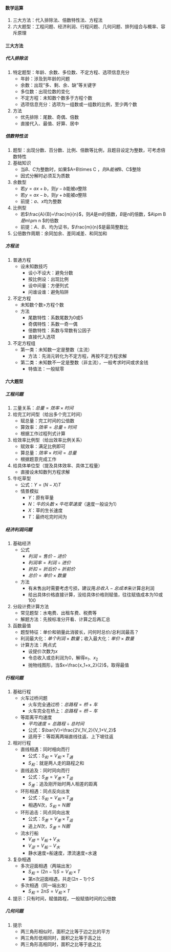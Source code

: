 #### 数学运算

1. 三大方法：代入排除法、倍数特性法、方程法
2. 六大题型：工程问题、经济利润、行程问题、几何问题、排列组合与概率、容斥原理

#### 三大方法

##### 代入排除法

1. 特定题型：年龄、余数、多位数、不定方程、选项信息充分
   - 年龄：涉及到年龄的问题
   - 余数：出现“多、剩、余、缺”等关键字
   - 多位数：出现位数的变化
   - 不定方程：未知数个数多于方程个数
   - 选项信息充分：选项为一组数或一组数的比例，至少两个数
2. 方法
   - 优先排除：尾数、奇偶、倍数
   - 直接代入、最值、好算、居中

##### 倍数特性法

1. 题型：出现分数、百分数、比例、倍数等比例，且题目设定为整数，可考虑倍数特性
2. 基础知识
   - 当$B$、$C$为整数时，如果$A=B\times C $，则$A$能被$B$、$C$整除
   - 因式分解时必须互为质数
3. 余数型
   - 若$y=ax+b$，则$y-b$能被$a$整除
   - 若$y=ax-b$，则$y+b$能被$a$整除
   - 前提：$a$、$x$均为整数
4. 比例型
   - 若$\frac{A}{B}=\frac{m}{n}$，则$A$是$m$的倍数，$B$是$n$的倍数，$A\pm B $是$m\pm n $的倍数
   - 前提：$A$、$B$、均为证书，$\frac{m}{n}$是最简整数比
5. 公倍数作周期：余同加余、差同减差、和同加和

##### 方程法

1. 普通方程
   - 设未知数技巧
     - 设小不设大：避免分数
     - 按比例设：出现比例 
     - 设中间量：方便列式
     - 问谁设谁：避免陷阱
2. 不定方程
   - 未知数个数$>$方程个数
   - 方法
     - 尾数特性：系数尾数为0或5
     - 奇偶特性：系数一奇一偶
     - 倍数特性：系数与常数有公因子
     - 直接代入选项
3. 不定方程组
   - 第一类：未知数一定是整数（主流）
     - 方法：先消元转化为不定方程，再按不定方程求解
   - 第二类：未知数不一定是整数（非主流），一般考求时间或求金钱
     - 特值法：一般赋零

#### 六大题型

##### 工程问题

1. 三量关系：$总量=效率\times 时间$
2. 给完工时间型（给出多个完工时间）
   - 赋总量：完工时间的公倍数
   - 算效率：$效率=总量\div 时间$
   - 根据工作过程列式计算
3. 给效率比例型（给出效率比例关系）
   - 赋效率：满足比例即可
   - 算总量：$效率\times 时间=总量$
   - 根据题意完成工作
4. 给具体单位型（提及具体效率、具体工程量）
   - 直接设未知数列方程求解
5. 牛吃草型 
   - 公式：$Y=(N-X)T$
   - 情景模拟
     - $Y$：原有草量
     - $N$：$牛的头数\times 牛吃草速度$（速度一般设为1）
     - $X$：草的生长速度
     - $T$：最终吃完时间为

##### 经济利润问题

1. 基础经济
   - 公式
     - $利润=售价-进价$
     - $利润率=利润\div 进价$
     - $折扣=折后价\div 折前价$
     - $总价=单价\times 数量$
   - 方法
     - 有未售出时需要考虑亏损，建议用$总收入-总成本$来计算总利润
     - 给出具体价格直接计算，没给具体价格则赋值，往往赋值成本为10或100
3. 分段计费计算方法
   - 常见题型：水电费、出租车费、税费等
   - 解题方法：先按标准分开看、计算之后再汇总
4. 函数最值
   - 题型特征：单价和销量此消彼长，问何时总价/总利润最高？
   - 利润最大化：$单个利润\times 数量$；收入最大化：$单价\times 数量$
   - 计算方法：两点式
     - 设提价次数为$x$
     - 令总收入或总利润为0，解得$x_1$、$x_2$
     - 抛物线图形，当$x=\frac{x_1+x_2}{2}$，取得最值

##### 行程问题

1. 基础行程
   - 火车过桥问题
     - 火车完全通过桥：$总路程=桥+车$
     - 火车完全在桥上：$总路程=桥-车$
   - 等距离平均速度
     - $平均速度=总路程\div 总时间$
     - 公式：$\bar{V}=\frac{2V_1V_2}{V_1+V_2}$
     - 适用于：等距离两端直线往返、上下坡往返
2. 相对行程
   - 直线相遇：同时相向而行
     - 公式：$S_和=V_和\times T_遇$
     - $S_和$：就是两人走的路程之和
   - 直线追及：同时同向而行
     - 公式：$S_差=V_差\times T_追$
     - $S_差$：追及刚开始时两人相差的距离
   - 环形相遇：同点反向出发
     - 公式：$S_和=V_和\times T_遇$
     - 相遇$N$次，$S_和=N圈$
   - 环形追击：同点同向出发
     - 公式：$S_差=V_差\times T_追$
     - 追上$N$次，$S_差=N圈$
   - 流水行船
     - $V_顺=V_船+V_水$
     - $V_逆=V_船-V_水$
     - 静水速度=船速度，漂流速度=水速
3. 复杂相遇
   - 多次迎面相遇（两端出发）
     - $S_和=(2n-1)S=V_和\times T$
     - 第$n$次迎面相遇，共走$(2n-1)$个$S$
   - 多次相遇（同一端出发）
     - $S_和=2nS=V_和\times T$
4. 提示：只有时间，赋值路程，一般赋值时间的公倍数

##### 几何问题

1. 提示
   - 两三角形相似时，面积之比等于边之比的平方
   - 两三角形低相同时，面积之比等于高之比
   - 两三角形高相同时，面积之比等于底之比